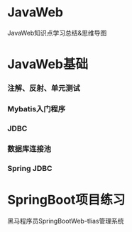 # JavaWeb
JavaWeb知识点学习总结&思维导图

# JavaWeb基础
### 注解、反射、单元测试
### Mybatis入门程序
### JDBC
### 数据库连接池
### Spring JDBC

# SpringBoot项目练习
黑马程序员SpringBootWeb-tlias管理系统



